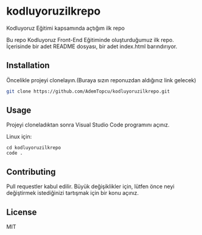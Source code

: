 # kodluyoruzilkrepo

Kodluyoruz Eğitimi kapsamında açtığım ilk repo

 Bu repo Kodluyoruz Front-End Eğitiminde oluşturduğumuz ilk repo. İçerisinde bir adet README dosyası, bir adet index.html barındırıyor.

## Installation

Öncelikle projeyi clonelayın.(Buraya sızın reponuzdan aldığınız link gelecek)

```bash
git clone https://github.com/AdemTopcu/kodluyoruzilkrepo.git
```

## Usage

Projeyi cloneladıktan sonra Visual Studio Code programını açınız.

Linux için:

```linux
cd kodluyoruzilkrepo
code .
```

## Contributing

Pull requestler kabul edilir. Büyük değişiklikler için, lütfen önce neyi değiştirmek 
istediğinizi tartışmak için bir konu açınız.

## License

MIT
